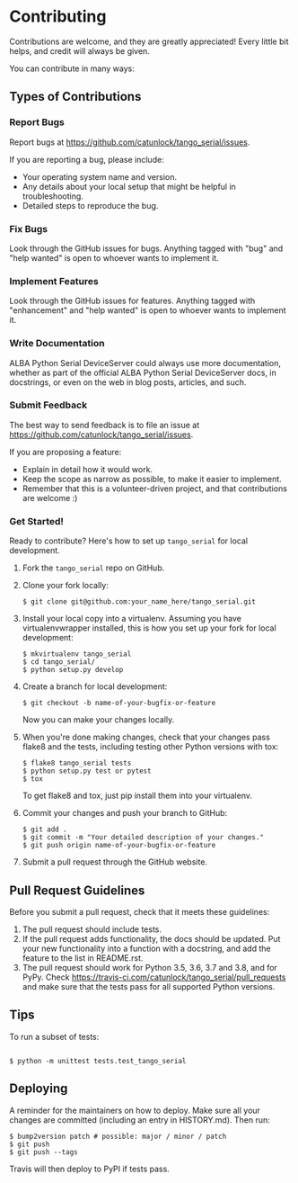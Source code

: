 # Contributing

Contributions are welcome, and they are greatly appreciated! Every little bit
helps, and credit will always be given.

You can contribute in many ways:

## Types of Contributions

### Report Bugs

Report bugs at https://github.com/catunlock/tango_serial/issues.

If you are reporting a bug, please include:

* Your operating system name and version.
* Any details about your local setup that might be helpful in troubleshooting.
* Detailed steps to reproduce the bug.

### Fix Bugs

Look through the GitHub issues for bugs. Anything tagged with "bug" and "help
wanted" is open to whoever wants to implement it.

### Implement Features

Look through the GitHub issues for features. Anything tagged with "enhancement"
and "help wanted" is open to whoever wants to implement it.

### Write Documentation

ALBA Python Serial DeviceServer could always use more documentation, whether as part of the
official ALBA Python Serial DeviceServer docs, in docstrings, or even on the web in blog posts,
articles, and such.

### Submit Feedback

The best way to send feedback is to file an issue at https://github.com/catunlock/tango_serial/issues.

If you are proposing a feature:

* Explain in detail how it would work.
* Keep the scope as narrow as possible, to make it easier to implement.
* Remember that this is a volunteer-driven project, and that contributions
  are welcome :)

### Get Started!

Ready to contribute? Here's how to set up `tango_serial` for local development.

1. Fork the `tango_serial` repo on GitHub.
2. Clone your fork locally:
    ```
    $ git clone git@github.com:your_name_here/tango_serial.git
    ```
3. Install your local copy into a virtualenv. Assuming you have virtualenvwrapper installed, this is how you set up your fork for local development:
    ```
    $ mkvirtualenv tango_serial
    $ cd tango_serial/
    $ python setup.py develop
    ```
4. Create a branch for local development:
    ```
    $ git checkout -b name-of-your-bugfix-or-feature
    ```
   Now you can make your changes locally.

5. When you're done making changes, check that your changes pass flake8 and the
   tests, including testing other Python versions with tox:
    ```
    $ flake8 tango_serial tests
    $ python setup.py test or pytest
    $ tox
    ```
   To get flake8 and tox, just pip install them into your virtualenv.

6. Commit your changes and push your branch to GitHub:
    ```
    $ git add .
    $ git commit -m "Your detailed description of your changes."
    $ git push origin name-of-your-bugfix-or-feature
    ```

7. Submit a pull request through the GitHub website.

## Pull Request Guidelines

Before you submit a pull request, check that it meets these guidelines:

1. The pull request should include tests.
2. If the pull request adds functionality, the docs should be updated. Put
   your new functionality into a function with a docstring, and add the
   feature to the list in README.rst.
3. The pull request should work for Python 3.5, 3.6, 3.7 and 3.8, and for PyPy. Check
   https://travis-ci.com/catunlock/tango_serial/pull_requests
   and make sure that the tests pass for all supported Python versions.

## Tips

To run a subset of tests:

```

$ python -m unittest tests.test_tango_serial
```

## Deploying

A reminder for the maintainers on how to deploy.
Make sure all your changes are committed (including an entry in HISTORY.md).
Then run:
```
$ bump2version patch # possible: major / minor / patch
$ git push
$ git push --tags
```
Travis will then deploy to PyPI if tests pass.
